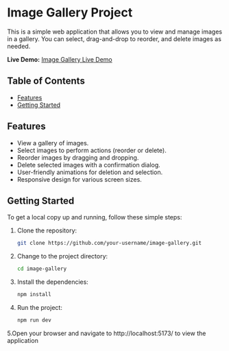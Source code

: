 # Image Gallery Project

This is a simple web application that allows you to view and manage images in a gallery. You can select, drag-and-drop to reorder, and delete images as needed.

**Live Demo:** [Image Gallery Live Demo](https://image-galley-by-naim.netlify.app/)

## Table of Contents

- [Features](#features)
- [Getting Started](#getting-started)

## Features

- View a gallery of images.
- Select images to perform actions (reorder or delete).
- Reorder images by dragging and dropping.
- Delete selected images with a confirmation dialog.
- User-friendly animations for deletion and selection.
- Responsive design for various screen sizes.

## Getting Started

To get a local copy up and running, follow these simple steps:

1. Clone the repository:

   ```sh
   git clone https://github.com/your-username/image-gallery.git
2. Change to the project directory:

   ```sh
   cd image-gallery
3. Install the dependencies:

   ```sh
   npm install
4. Run the project:

   ```sh
   npm run dev

 5.Open your browser and navigate to http://localhost:5173/ to view the application
